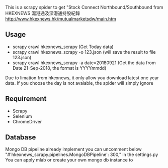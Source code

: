 This is a scrapy spider to get "Stock Connect Northbound/Southbound from HKEXNEWS 滬港通及深港通持股紀錄 http://www.hkexnews.hk/mutualmarketsdw/main.htm

## Usage
* scrapy crawl hkexnews_scrapy (Get Today data)
* scrapy crawl hkexnews_scrapy -o 123.json (will save the result to file 123.json)
* scrapy crawl hkexnews_scrapy -a date=20180921 (Get the data from Date 21-Sep-2018, the format is YYYYmmdd)

Due to limation from hkexnews, it only allow you download latest one year data. If you choose the day is not avaiable, the spider will simply ignore

## Requirement 
* Scrapy
* Selenium
* ChromeDriver

## Database

Mongo DB pipeline already implement you can uncomment below "#'hkexnews_scrapy.pipelines.MongoDBPipeline': 300," in the settings.py
You can apply mlab or create your own mongo db instance to 
